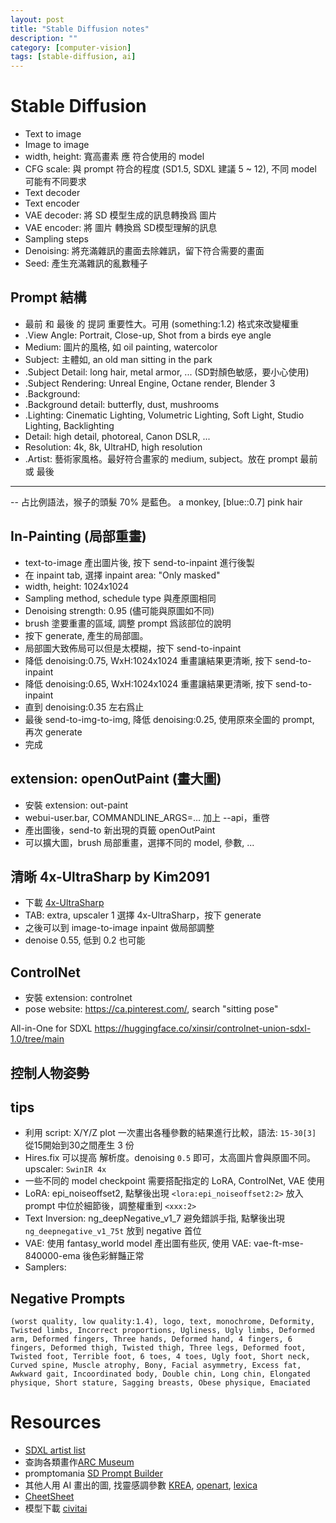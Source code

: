 ```yaml
---
layout: post
title: "Stable Diffusion notes"
description: ""
category: [computer-vision]
tags: [stable-diffusion, ai]
---
```


# Stable Diffusion

- Text to image
- Image to image
- width, height: 寬高畫素 應 符合使用的 model
- CFG scale: 與 prompt 符合的程度 (SD1.5, SDXL 建議 5 ~ 12), 不同 model 可能有不同要求
- Text decoder
- Text encoder
- VAE decoder: 將 SD 模型生成的訊息轉換爲 圖片
- VAE encoder: 將 圖片 轉換爲 SD模型理解的訊息
- Sampling steps
- Denoising: 將充滿雜訊的畫面去除雜訊，留下符合需要的畫面
- Seed: 產生充滿雜訊的亂數種子

## Prompt 結構

- 最前 和 最後 的 提詞 重要性大。可用 (something:1.2) 格式來改變權重
- .View Angle: Portrait, Close-up, Shot from a birds eye angle
- Medium: 圖片的風格, 如 oil painting, watercolor
- Subject: 主體如, an old man sitting in the park
- .Subject Detail: long hair, metal armor, ... (SD對顏色敏感，要小心使用)
- .Subject Rendering: Unreal Engine, Octane render, Blender 3
- .Background:
- .Background detail: butterfly, dust, mushrooms
- .Lighting: Cinematic Lighting, Volumetric Lighting, Soft Light,  Studio Lighting, Backlighting
- Detail: high detail, photoreal, Canon DSLR, ...
- Resolution: 4k, 8k, UltraHD, high resolution
- .Artist: 藝術家風格。最好符合畫家的 medium, subject。放在 prompt 最前 或 最後

---

-- 占比例語法，猴子的頭髮 70% 是藍色。 a monkey, [blue::0.7] pink hair 

## In-Painting (局部重畫)

- text-to-image 產出圖片後, 按下 send-to-inpaint 進行後製
- 在 inpaint tab, 選擇 inpaint area: "Only masked"
- width, height: 1024x1024
- Sampling method, schedule type 與產原圖相同
- Denoising strength: 0.95 (儘可能與原圖如不同)
- brush 塗要重畫的區域, 調整 prompt 爲該部位的說明
- 按下 generate, 產生的局部圖。
- 局部圖大致佈局可以但是太模糊，按下 send-to-inpaint
- 降低 denoising:0.75, WxH:1024x1024 重畫讓結果更清晰, 按下 send-to-inpaint
- 降低 denoising:0.65, WxH:1024x1024 重畫讓結果更清晰, 按下 send-to-inpaint
- 直到 denoising:0.35 左右爲止
- 最後 send-to-img-to-img, 降低 denoising:0.25, 使用原來全圖的 prompt, 再次 generate
- 完成

## extension: openOutPaint (畫大圖)

- 安裝 extension: out-paint
- webui-user.bar, COMMANDLINE_ARGS=... 加上 --api，重啓
- 產出圖後，send-to 新出現的頁籤 openOutPaint
- 可以擴大圖，brush 局部重畫，選擇不同的 model, 參數, ...

## 清晰 4x-UltraSharp by Kim2091

- 下載 [4x-UltraSharp](https://openmodeldb.info/models/4x-UltraSharp)
- TAB: extra, upscaler 1 選擇 4x-UltraSharp，按下 generate
- 之後可以到 image-to-image inpaint 做局部調整
- denoise 0.55, 低到 0.2 也可能

## ControlNet

- 安裝 extension: controlnet
- pose website: https://ca.pinterest.com/, search "sitting pose"

All-in-One for SDXL
https://huggingface.co/xinsir/controlnet-union-sdxl-1.0/tree/main


## 控制人物姿勢

## tips

- 利用 script: X/Y/Z plot 一次畫出各種參數的結果進行比較，語法: `15-30[3]` 從15開始到30之間產生 3 份
- Hires.fix 可以提高 解析度。denoising `0.5` 即可，太高圖片會與原圖不同。upscaler: `SwinIR 4x`
- 一些不同的 model checkpoint 需要搭配指定的 LoRA, ControlNet, VAE 使用
- LoRA: epi_noiseoffset2, 點擊後出現 `<lora:epi_noiseoffset2:2>` 放入 prompt 中位於細節後，調整權重到 `<xxx:2>`
- Text Inversion: ng_deepNegative_v1_7 避免錯誤手指, 點擊後出現 `ng_deepnegative_v1_75t` 放到 negative 首位
- VAE: 使用 fantasy_world model 產出圖有些灰, 使用 VAE: vae-ft-mse-840000-ema 後色彩鮮豔正常
- Samplers: 

## Negative Prompts

```
(worst quality, low quality:1.4), logo, text, monochrome, Deformity, Twisted limbs, Incorrect proportions, Ugliness, Ugly limbs, Deformed arm, Deformed fingers, Three hands, Deformed hand, 4 fingers, 6 fingers, Deformed thigh, Twisted thigh, Three legs, Deformed foot, Twisted foot, Terrible foot, 6 toes, 4 toes, Ugly foot, Short neck, Curved spine, Muscle atrophy, Bony, Facial asymmetry, Excess fat, Awkward gait, Incoordinated body, Double chin, Long chin, Elongated physique, Short stature, Sagging breasts, Obese physique, Emaciated

```

# Resources

- [SDXL artist list](https://stablediffusion.fr/artists)
- 查詢各類畫作[ARC Museum](https://www.artrenewal.org/Museum/Search)
- promptomania [SD Prompt Builder](https://promptomania.com/stable-diffusion-prompt-builder/)
- 其他人用 AI 畫出的圖, 找靈感調參數 [KREA](https://www.krea.ai/home), [openart](https://openart.ai/discovery), [lexica](https://lexica.art/)
- [CheetSheet](https://flaxen-art-b20.notion.site/SDXL-Resolution-Cheat-Sheet-8eac1d174416438b903c127b50dc1a54)
- 模型下載 [civitai](https://civitai.com/)
